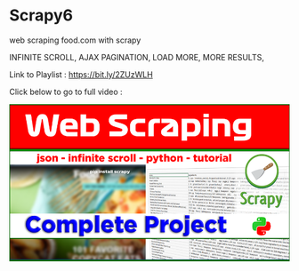 # Scrapy6

web scraping food.com with scrapy

INFINITE SCROLL,
AJAX PAGINATION,
LOAD MORE,
MORE RESULTS,

Link to Playlist : https://bit.ly/2ZUzWLH

Click below to go to full video :

<a href="https://youtu.be/07FYDHTV73Y">
  <img src="https://github.com/RGGH/Misc/blob/master/fdcom.png" alt="YouTube Video of Complete Scrapy Project" style="">
</a> 




